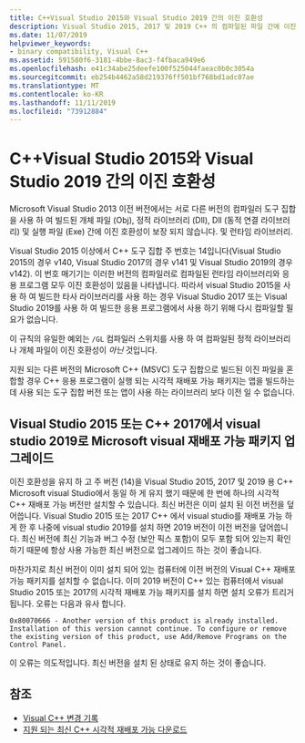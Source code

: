 ```yaml
---
title: C++Visual Studio 2015와 Visual Studio 2019 간의 이진 호환성
description: Visual Studio 2015, 2017 및 2019 C++ 의 컴파일된 파일 간에 이진 호환성이 작동 하는 방식에 대해 설명 합니다. Microsoft Visual C++ 재배포 가능 패키지 하나는 세 가지 버전 모두에 대해 작동 합니다.
ms.date: 11/07/2019
helpviewer_keywords:
- binary compatibility, Visual C++
ms.assetid: 591580f6-3181-4bbe-8ac3-f4fbaca949e6
ms.openlocfilehash: e41c34abe25deefe100f525044faeac0b0c3054a
ms.sourcegitcommit: eb254b4462a58d219376ff501bf768bd1adc07ae
ms.translationtype: MT
ms.contentlocale: ko-KR
ms.lasthandoff: 11/11/2019
ms.locfileid: "73912884"
---
```

# <a name="c-binary-compatibility-between-visual-studio-2015-and-visual-studio-2019"></a>C++Visual Studio 2015와 Visual Studio 2019 간의 이진 호환성

Microsoft Visual Studio 2013 이전 버전에서는 서로 다른 버전의 컴파일러 도구 집합을 사용 하 여 빌드된 개체 파일 (Obj), 정적 라이브러리 (Dll), Dll (동적 연결 라이브러리) 및 실행 파일 (Exe) 간에 이진 호환성이 보장 되지 않습니다. 및 런타임 라이브러리.

Visual Studio 2015 이상에서 C++ 도구 집합 주 번호는 14입니다(Visual Studio 2015의 경우 v140, Visual Studio 2017의 경우 v141 및 Visual Studio 2019의 경우 v142). 이 번호 매기기는 이러한 버전의 컴파일러로 컴파일된 런타임 라이브러리와 응용 프로그램 모두 이진 호환성이 있음을 나타냅니다. 따라서 visual Studio 2015을 사용 하 여 빌드한 타사 라이브러리를 사용 하는 경우 Visual Studio 2017 또는 Visual Studio 2019를 사용 하 여 빌드한 응용 프로그램에서 사용 하기 위해 다시 컴파일할 필요가 없습니다.

이 규칙의 유일한 예외는 `/GL` 컴파일러 스위치를 사용 하 여 컴파일된 정적 라이브러리나 개체 파일이 이진 호환성이 *아닌* 것입니다.

지원 되는 다른 버전의 Microsoft C++ (MSVC) 도구 집합으로 빌드된 이진 파일을 혼합할 경우 C++ 응용 프로그램이 실행 되는 시각적 재배포 가능 패키지는 앱을 빌드하는 데 사용 되는 도구 집합 버전 또는 앱이 사용 하는 라이브러리 보다 이전 일 수 없습니다.

## <a name="upgrade-the-microsoft-visual-c-redistributable-from-visual-studio-2015-or-2017-to-visual-studio-2019"></a>Visual Studio 2015 또는 C++ 2017에서 visual studio 2019로 Microsoft visual 재배포 가능 패키지 업그레이드

이진 호환성을 유지 하 고 주 버전 (14)을 Visual Studio 2015, 2017 및 2019 용 C++ Microsoft visual Studio에서 동일 하 게 유지 했기 때문에 한 번에 하나의 시각적 C++ 재배포 가능 버전만 설치할 수 있습니다. 최신 버전은 이미 설치 된 이전 버전을 덮어씁니다. Visual Studio 2015 또는 2017 C++ 에서 visual studio를 재배포 가능 하 게 한 후 나중에 visual studio 2019를 설치 하면 2019 버전이 이전 버전을 덮어씁니다. 최신 버전에 최신 기능과 버그 수정 (보안 픽스 포함)이 모두 포함 되어 있는지 확인 하기 때문에 항상 사용 가능한 최신 버전으로 업그레이드 하는 것이 좋습니다.

마찬가지로 최신 버전이 이미 설치 되어 있는 컴퓨터에 이전 버전의 Visual C++ 재배포 가능 패키지를 설치할 수 없습니다. 이미 2019 버전이 C++ 있는 컴퓨터에서 visual Studio 2015 또는 2017의 시각적 재배포 가능 패키지를 설치 하면 설치 오류가 트리거됩니다. 오류는 다음과 유사 합니다.

```Output
0x80070666 - Another version of this product is already installed. Installation of this version cannot continue. To configure or remove the existing version of this product, use Add/Remove Programs on the Control Panel.
```

이 오류는 의도적입니다. 최신 버전을 설치 된 상태로 유지 하는 것이 좋습니다.

## <a name="see-also"></a>참조

* [Visual C++ 변경 기록](../porting/visual-cpp-change-history-2003-2015.md)
* [지원 되는 최신 C++ 시각적 재배포 가능 다운로드](https://support.microsoft.com/en-us/help/2977003/the-latest-supported-visual-c-downloads) 
